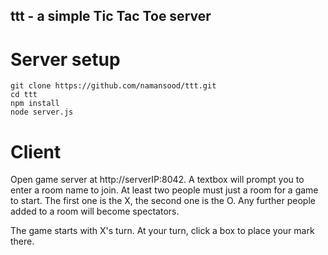 ## ttt - a simple Tic Tac Toe server

# Server setup

	git clone https://github.com/namansood/ttt.git
	cd ttt
	npm install
	node server.js

# Client

Open game server at http://serverIP:8042. A textbox will prompt you to enter a room name to join. At least two people must just a room for a game to start. The first one is the X, the second one is the O. Any further people added to a room will become spectators.

The game starts with X's turn. At your turn, click a box to place your mark there. 
